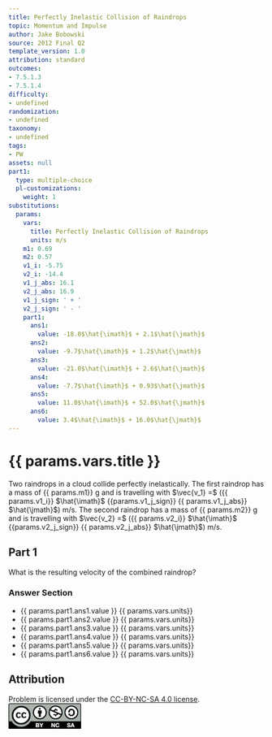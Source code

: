 ```yaml
---
title: Perfectly Inelastic Collision of Raindrops
topic: Momentum and Impulse
author: Jake Bobowski
source: 2012 Final Q2
template_version: 1.0
attribution: standard
outcomes:
- 7.5.1.3
- 7.5.1.4
difficulty:
- undefined
randomization:
- undefined
taxonomy:
- undefined
tags:
- PW
assets: null
part1:
  type: multiple-choice
  pl-customizations:
    weight: 1
substitutions:
  params:
    vars:
      title: Perfectly Inelastic Collision of Raindrops
      units: m/s
    m1: 0.69
    m2: 0.57
    v1_i: -5.75
    v2_i: -14.4
    v1_j_abs: 16.1
    v2_j_abs: 16.9
    v1_j_sign: ' + '
    v2_j_sign: ' - '
    part1:
      ans1:
        value: -18.0$\hat{\imath}$ + 2.1$\hat{\jmath}$
      ans2:
        value: -9.7$\hat{\imath}$ + 1.2$\hat{\jmath}$
      ans3:
        value: -21.0$\hat{\imath}$ + 2.6$\hat{\jmath}$
      ans4:
        value: -7.7$\hat{\imath}$ + 0.93$\hat{\jmath}$
      ans5:
        value: 11.0$\hat{\imath}$ + 52.0$\hat{\jmath}$
      ans6:
        value: 3.4$\hat{\imath}$ + 16.0$\hat{\jmath}$
---
```

# {{ params.vars.title }}
Two raindrops in a cloud collide perfectly inelastically. The first raindrop has a mass of {{ params.m1}} g and is travelling with $\vec{v_1} =$ ({{ params.v1_i}} $\hat{\imath}$ {{params.v1_j_sign}} {{ params.v1_j_abs}} $\hat{\jmath}$) m/s.
The second raindrop has a mass of {{ params.m2}} g and is travelling with $\vec{v_2} =$ ({{ params.v2_i}} $\hat{\imath}$ {{params.v2_j_sign}} {{ params.v2_j_abs}} $\hat{\jmath}$) m/s.

## Part 1

What is the resulting velocity of the combined raindrop?

### Answer Section

- {{ params.part1.ans1.value }} {{ params.vars.units}}
- {{ params.part1.ans2.value }} {{ params.vars.units}}
- {{ params.part1.ans3.value }} {{ params.vars.units}}
- {{ params.part1.ans4.value }} {{ params.vars.units}}
- {{ params.part1.ans5.value }} {{ params.vars.units}}
- {{ params.part1.ans6.value }} {{ params.vars.units}}

## Attribution

Problem is licensed under the [CC-BY-NC-SA 4.0 license](https://creativecommons.org/licenses/by-nc-sa/4.0/).<br> ![The Creative Commons 4.0 license requiring attribution-BY, non-commercial-NC, and share-alike-SA license.](https://raw.githubusercontent.com/firasm/bits/master/by-nc-sa.png)